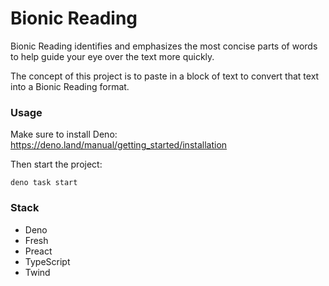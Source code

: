 # Bionic Reading

Bionic Reading identifies and emphasizes the most concise parts of words to help
guide your eye over the text more quickly.

The concept of this project is to paste in a block of text to convert that text
into a Bionic Reading format.

### Usage

Make sure to install Deno: https://deno.land/manual/getting_started/installation

Then start the project:

```
deno task start
```

### Stack

- Deno
- Fresh
- Preact
- TypeScript
- Twind
